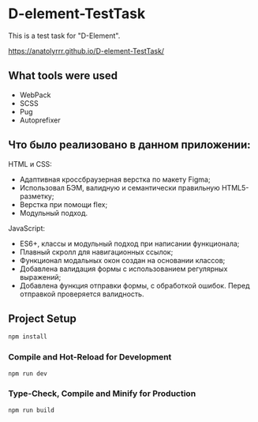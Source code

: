# D-element-TestTask

This is a test task for "D-Element".

https://anatolyrrr.github.io/D-element-TestTask/

## What tools were used

- WebPack
- SCSS
- Pug
- Autoprefixer

## Что было реализовано в данном приложении:

HTML и CSS: 
- Адаптивная кроссбраузерная верстка по макету Figma;
- Использовал БЭМ, валидную и семантически правильную HTML5-разметку;
- Верстка при помощи flex;
- Модульный подход.

JavaScript:
- ES6+, классы и модульный подход при написании функционала;
- Плавный скролл для навигационных ссылок;
- Функционал модальных окон создан на основании классов;
- Добавлена валидация формы с использованием регулярных выражений;
- Добавлена функция отправки формы, с обработкой ошибок. Перед отправкой проверяется валидность.


## Project Setup

```sh
npm install
```

### Compile and Hot-Reload for Development

```sh
npm run dev
```

### Type-Check, Compile and Minify for Production

```sh
npm run build
```
